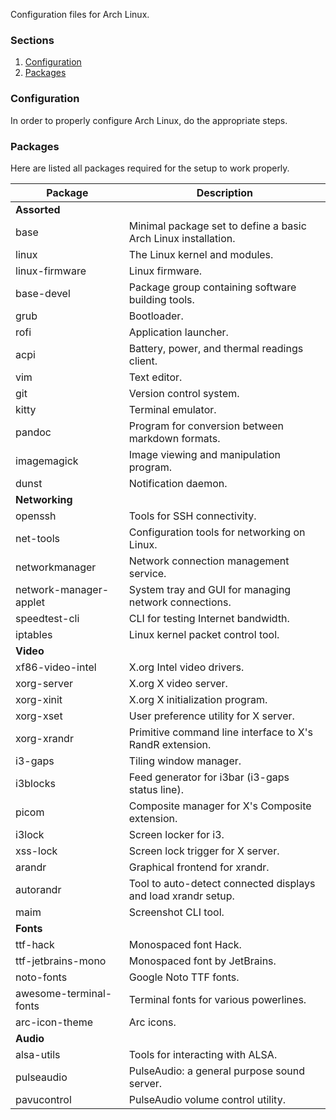 Configuration files for Arch Linux.

### Sections

1. [Configuration](#configuration)
2. [Packages](#packages)

### Configuration

In order to properly configure Arch Linux, do the appropriate steps.

### Packages

Here are listed all packages required for the setup to work properly.

| Package                  | Description                                                    |
| ------------------------ | -------------------------------------------------------------- |
| **Assorted**             |                                                                |
| base                     | Minimal package set to define a basic Arch Linux installation. |
| linux                    | The Linux kernel and modules.                                  |
| linux-firmware           | Linux firmware.                                                |
| base-devel               | Package group containing software building tools.              |
| grub                     | Bootloader.                                                    |
| rofi                     | Application launcher.                                          |
| acpi                     | Battery, power, and thermal readings client.                   |
| vim                      | Text editor.                                                   |
| git                      | Version control system.                                        |
| kitty                    | Terminal emulator.                                             |
| pandoc                   | Program for conversion between markdown formats.               |
| imagemagick              | Image viewing and manipulation program.                        |
| dunst                    | Notification daemon.                                           |
| **Networking**           |                                                                |
| openssh                  | Tools for SSH connectivity.                                    |
| net-tools                | Configuration tools for networking on Linux.                   |
| networkmanager           | Network connection management service.                         |
| network-manager-applet   | System tray and GUI for managing network connections.          |
| speedtest-cli            | CLI for testing Internet bandwidth.                            |
| iptables                 | Linux kernel packet control tool.                              |
| **Video**                |                                                                |
| xf86-video-intel         | X.org Intel video drivers.                                     |
| xorg-server              | X.org X video server.                                          |
| xorg-xinit               | X.org X initialization program.                                |
| xorg-xset                | User preference utility for X server.                          |
| xorg-xrandr              | Primitive command line interface to X's RandR extension.       |
| i3-gaps                  | Tiling window manager.                                         |
| i3blocks                 | Feed generator for i3bar (i3-gaps status line).                |
| picom                    | Composite manager for X's Composite extension.                 |
| i3lock                   | Screen locker for i3.                                          |
| xss-lock                 | Screen lock trigger for X server.                              |
| arandr                   | Graphical frontend for xrandr.                                 |
| autorandr                | Tool to auto-detect connected displays and load xrandr setup.  |
| maim                     | Screenshot CLI tool.                                           |
| **Fonts**                |                                                                |
| ttf-hack                 | Monospaced font Hack.                                          |
| ttf-jetbrains-mono       | Monospaced font by JetBrains.                                  |
| noto-fonts               | Google Noto TTF fonts.                                         |
| awesome-terminal-fonts   | Terminal fonts for various powerlines.                         |
| arc-icon-theme           | Arc icons.                                                     |
| **Audio**                |                                                                |
| alsa-utils               | Tools for interacting with ALSA.                               |
| pulseaudio               | PulseAudio: a general purpose sound server.                    |
| pavucontrol              | PulseAudio volume control utility.                             |
